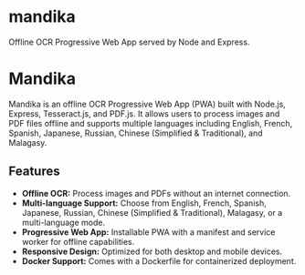 # mandika
Offline OCR Progressive Web App served by Node and Express.

# Mandika

Mandika is an offline OCR Progressive Web App (PWA) built with Node.js, Express, Tesseract.js, and PDF.js. It allows users to process images and PDF files offline and supports multiple languages including English, French, Spanish, Japanese, Russian, Chinese (Simplified & Traditional), and Malagasy.

## Features

- **Offline OCR:** Process images and PDFs without an internet connection.
- **Multi-language Support:** Choose from English, French, Spanish, Japanese, Russian, Chinese (Simplified & Traditional), Malagasy, or a multi-language mode.
- **Progressive Web App:** Installable PWA with a manifest and service worker for offline capabilities.
- **Responsive Design:** Optimized for both desktop and mobile devices.
- **Docker Support:** Comes with a Dockerfile for containerized deployment.